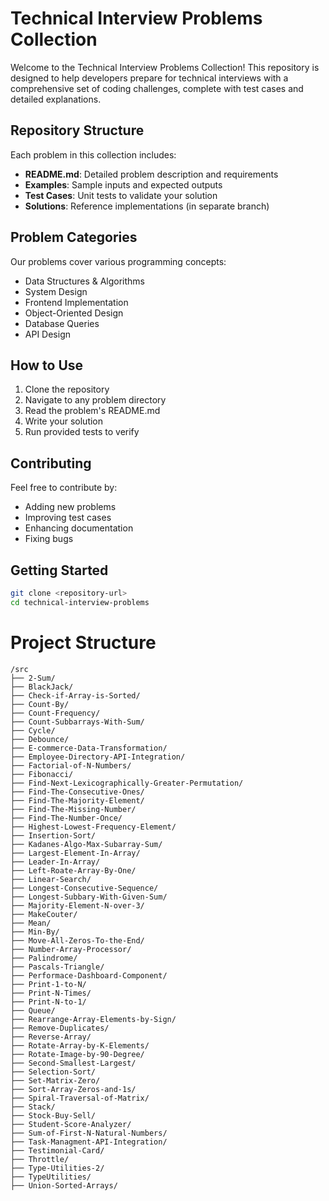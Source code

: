 # Technical Interview Problems Collection

Welcome to the Technical Interview Problems Collection! This repository is designed to help developers prepare for technical interviews with a comprehensive set of coding challenges, complete with test cases and detailed explanations.

## Repository Structure

Each problem in this collection includes:

- **README.md**: Detailed problem description and requirements
- **Examples**: Sample inputs and expected outputs
- **Test Cases**: Unit tests to validate your solution
- **Solutions**: Reference implementations (in separate branch)

## Problem Categories

Our problems cover various programming concepts:

- Data Structures & Algorithms
- System Design
- Frontend Implementation
- Object-Oriented Design
- Database Queries
- API Design

## How to Use

1. Clone the repository
2. Navigate to any problem directory
3. Read the problem's README.md
4. Write your solution
5. Run provided tests to verify

## Contributing

Feel free to contribute by:

- Adding new problems
- Improving test cases
- Enhancing documentation
- Fixing bugs

## Getting Started

```bash
git clone <repository-url>
cd technical-interview-problems
```


# Project Structure

```
/src
├── 2-Sum/
├── BlackJack/
├── Check-if-Array-is-Sorted/
├── Count-By/
├── Count-Frequency/
├── Count-Subbarrays-With-Sum/
├── Cycle/
├── Debounce/
├── E-commerce-Data-Transformation/
├── Employee-Directory-API-Integration/
├── Factorial-of-N-Numbers/
├── Fibonacci/
├── Find-Next-Lexicographically-Greater-Permutation/
├── Find-The-Consecutive-Ones/
├── Find-The-Majority-Element/
├── Find-The-Missing-Number/
├── Find-The-Number-Once/
├── Highest-Lowest-Frequency-Element/
├── Insertion-Sort/
├── Kadanes-Algo-Max-Subarray-Sum/
├── Largest-Element-In-Array/
├── Leader-In-Array/
├── Left-Roate-Array-By-One/
├── Linear-Search/
├── Longest-Consecutive-Sequence/
├── Longest-Subbary-With-Given-Sum/
├── Majority-Element-N-over-3/
├── MakeCouter/
├── Mean/
├── Min-By/
├── Move-All-Zeros-To-the-End/
├── Number-Array-Processor/
├── Palindrome/
├── Pascals-Triangle/
├── Performace-Dashboard-Component/
├── Print-1-to-N/
├── Print-N-Times/
├── Print-N-to-1/
├── Queue/
├── Rearrange-Array-Elements-by-Sign/
├── Remove-Duplicates/
├── Reverse-Array/
├── Rotate-Array-by-K-Elements/
├── Rotate-Image-by-90-Degree/
├── Second-Smallest-Largest/
├── Selection-Sort/
├── Set-Matrix-Zero/
├── Sort-Array-Zeros-and-1s/
├── Spiral-Traversal-of-Matrix/
├── Stack/
├── Stock-Buy-Sell/
├── Student-Score-Analyzer/
├── Sum-of-First-N-Natural-Numbers/
├── Task-Managment-API-Integration/
├── Testimonial-Card/
├── Throttle/
├── Type-Utilities-2/
├── TypeUtilities/
├── Union-Sorted-Arrays/
```
